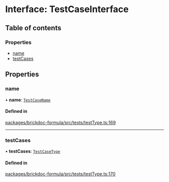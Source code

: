 # Interface: TestCaseInterface

## Table of contents

### Properties

- [name](TestCaseInterface.md#name)
- [testCases](TestCaseInterface.md#testcases)

## Properties

### <a id="name" name="name"></a> name

• **name**: [`TestCaseName`](../README.md#testcasename)

#### Defined in

[packages/brickdoc-formula/src/tests/testType.ts:169](https://github.com/brickdoc/brickdoc/blob/main/packages/brickdoc-formula/src/tests/testType.ts#L169)

___

### <a id="testcases" name="testcases"></a> testCases

• **testCases**: [`TestCaseType`](TestCaseType.md)

#### Defined in

[packages/brickdoc-formula/src/tests/testType.ts:170](https://github.com/brickdoc/brickdoc/blob/main/packages/brickdoc-formula/src/tests/testType.ts#L170)
